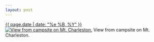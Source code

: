 ```yaml
---
layout: post
---
```


<p>
  <time><a href="/375">{{ page.date | date: "%e %B, %Y" }}</a></time>
  <a href="/375"><img src="{{ site.assets_url }}/375-640.jpg" srcset="{{ site.assets_url }}/375-1280.jpg 1280w, {{ site.assets_url }}/375-960.jpg 960w, {{ site.assets_url }}/375-640.jpg 640w, {{ site.assets_url }}/375-320.jpg 320w" sizes="(min-width: 700px) 50vw, calc(100vw - 2rem)" alt="View from campsite on Mt. Charleston." /></a>
  <span>View from campsite on Mt. Charleston.</span>
</p>
